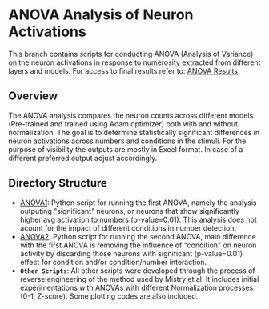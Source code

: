 # ANOVA Analysis of Neuron Activations

This branch contains scripts for conducting ANOVA (Analysis of Variance) on the neuron activations in response to numerosity extracted from different layers and models. For access to final results refer to:
[ANOVA Results](https://unipdit-my.sharepoint.com/:u:/g/personal/anahita_soltantouyeh_studenti_unipd_it/EZwM38x6waZCjEiDZtQdRLQB_PKtaybmLSwdpewCH_X0ew?e=MPkazK)

## Overview
The ANOVA analysis compares the neuron counts across different models (Pre-trained and trained using Adam optimizer) both with and without normalization. The goal is to determine statistically significant differences in neuron activations across numbers and conditions in the stimuli.
For the purpose of visibility the outputs are mostly in Excel format. In case of a different preferred output adjust accordingly. 

## Directory Structure
- [ANOVA1](https://github.com/anahita-soltan/CCNL-Cognitive_Computational_Neuroscience_Lab/blob/Anova-analysis/ANOVA1_NonN.py): Python script for running the first ANOVA, namely the analysis outputing "significant" neurons, or neurons that show significantly higher avg activation to numbers (p-value=0.01). This analysis does not acount for the impact of different conditions in number detection.
- [ANOVA2](https://github.com/anahita-soltan/CCNL-Cognitive_Computational_Neuroscience_Lab/blob/Anova-analysis/ANOVA2_NonN.py): Python script for running the second ANOVA, main difference with the first ANOVA is removing the influence of "condition" on neuron activity by discarding those neurons with significant (p-value=0.01) effect for condition and/or  condition/number interaction. 
- **`Other Scripts`**: All other scripts were developed through the process of reverse engineering of the method used by Mistry et al. It includes initial experimentations with ANOVAs with different Normalization processes (0-1, Z-score). Some plotting codes are also included.
